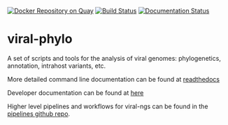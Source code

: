 [![Docker Repository on Quay](https://quay.io/repository/broadinstitute/viral-phylo/status "Docker Repository on Quay")](https://quay.io/repository/broadinstitute/viral-phylo)
[![Build Status](https://github.com/broadinstitute/viral-phylo/actions/workflows/build.yml/badge.svg?branch=master)](https://github.com/broadinstitute/viral-phylo/actions)
[![Documentation Status](https://readthedocs.org/projects/viral-phylo/badge/?version=latest)](https://viral-phylo.readthedocs.io/en/latest/?badge=latest)
<!--
[![Coverage Status](https://coveralls.io/repos/broadinstitute/viral-phylo/badge.png)](https://coveralls.io/r/broadinstitute/viral-phylo)
[![Code Health](https://landscape.io/github/broadinstitute/viral-phylo/master/landscape.svg?style=flat)](https://landscape.io/github/broadinstitute/viral-phylo)
-->

viral-phylo
===========

A set of scripts and tools for the analysis of viral genomes: phylogenetics, annotation, intrahost variants, etc.

More detailed command line documentation can be found at [readthedocs](http://viral-phylo.readthedocs.org/)

Developer documentation can be found at [here](DEVELOPMENT_NOTES.md)

Higher level pipelines and workflows for viral-ngs can be found in the [pipelines github repo](https://github.com/broadinstitute/viral-pipelines).

